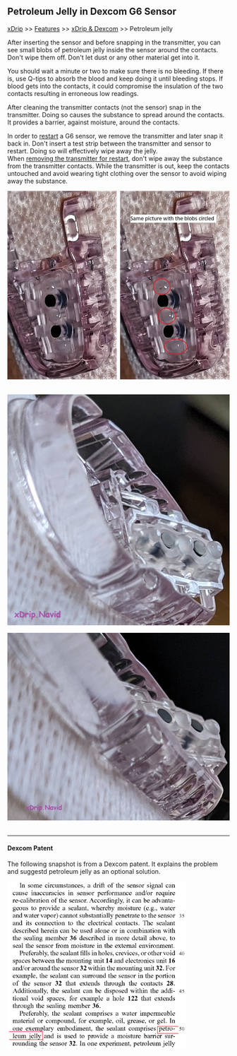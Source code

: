 ## Petroleum Jelly in Dexcom G6 Sensor
[xDrip](../README.md) >> [Features](./Features_page.md) >> [xDrip & Dexcom](./Dexcom_page.md) >> Petroleum jelly  
  
After inserting the sensor and before snapping in the transmitter, you can see small blobs of petroleum jelly inside the sensor around the contacts.  
Don't wipe them off. Don't let dust or any other material get into it.  

You should wait a minute or two to make sure there is no bleeding. If there is, use Q-tips to absorb the blood and keep doing it until bleeding stops. If blood gets into the contacts, it could compromise the insulation of the two contacts resulting in erroneous low readings.  

After cleaning the transmitter contacts (not the sensor) snap in the transmitter. Doing so causes the substance to spread around the contacts. It provides a barrier, against moisture, around the contacts.  

In order to [restart](./Restart-G6-sensor.md) a G6 sensor, we remove the transmitter and later snap it back in. Don't insert a test strip between the transmitter and sensor to restart.  Doing so will effectively wipe away the jelly.  
When [removing the transmitter for restart](./Remove-transmitter.md), don't wipe away the substance from the transmitter contacts. While the transmitter is out, keep the contacts untouched and avoid wearing tight clothing over the sensor to avoid wiping away the substance.  

![](./images/PetroleumJelly.png)  
<br/>  

![](./images/PetroleumJelly2.png)  

![](./images/PetroleumJelly3.png)  
<br/>  

---  

#### **Dexcom Patent**  
The following snapshot is from a Dexcom patent.  It explains the problem and suggestd petroleum jelly as an optional solution.  
  
![](./Dexcom/images/PetroleumJellyPatent.png)  

  
